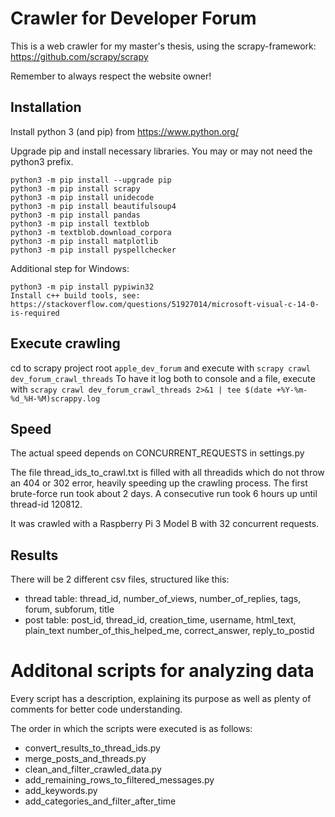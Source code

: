 # Crawler for Developer Forum
This is a web crawler for my master's thesis, using the scrapy-framework: https://github.com/scrapy/scrapy

Remember to always respect the website owner!

## Installation
Install python 3 (and pip) from https://www.python.org/

Upgrade pip and install necessary libraries. You may or may not need the python3 prefix.
```
python3 -m pip install --upgrade pip
python3 -m pip install scrapy
python3 -m pip install unidecode
python3 -m pip install beautifulsoup4
python3 -m pip install pandas
python3 -m pip install textblob
python3 -m textblob.download_corpora
python3 -m pip install matplotlib
python3 -m pip install pyspellchecker
```

Additional step for Windows:
```
python3 -m pip install pypiwin32
Install c++ build tools, see: https://stackoverflow.com/questions/51927014/microsoft-visual-c-14-0-is-required
```

## Execute crawling
cd to scrapy project root `apple_dev_forum` and execute with `scrapy crawl dev_forum_crawl_threads`
To have it log both to console and a file, execute with `scrapy crawl dev_forum_crawl_threads 2>&1 | tee $(date +%Y-%m-%d_%H-%M)scrappy.log`

## Speed
The actual speed depends on CONCURRENT_REQUESTS in settings.py

The file thread_ids_to_crawl.txt is filled with all threadids which do not throw an 404 or 302 error, heavily speeding up the crawling process.
The first brute-force run took about 2 days. A consecutive run took 6 hours up until thread-id 120812.

It was crawled with a Raspberry Pi 3 Model B with 32 concurrent requests.

## Results
There will be 2 different csv files, structured like this:
- thread table: thread_id, number_of_views, number_of_replies, tags, forum, subforum, title
- post table: post_id, thread_id, creation_time, username, html_text, plain_text number_of_this_helped_me, correct_answer, reply_to_postid

# Additonal scripts for analyzing data
Every script has a description, explaining its purpose as well as plenty of comments for better code understanding.

The order in which the scripts were executed is as follows:
- convert_results_to_thread_ids.py
- merge_posts_and_threads.py
- clean_and_filter_crawled_data.py
- add_remaining_rows_to_filtered_messages.py
- add_keywords.py
- add_categories_and_filter_after_time
